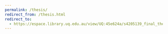```yaml
---
permalink: /thesis/
redirect_from: /thesis.html
redirect_to:
  - https://espace.library.uq.edu.au/view/UQ:45e624a/s4205139_final_thesis.pdf
---
```

